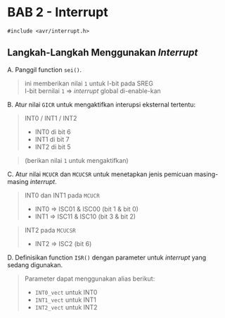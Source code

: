 # BAB 2 - Interrupt

`#include <avr/interrupt.h>`

## Langkah-Langkah Menggunakan *Interrupt*

A. Panggil function `sei()`. 
> ini memberikan nilai `1` untuk I-bit pada SREG
<br>I-bit bernilai `1` => *interrupt* global di-enable-kan

B. Atur nilai `GICR` untuk mengaktifkan interupsi eksternal tertentu:
> INT0 / INT1 / INT2
> * INT0 di bit 6
> * INT1 di bit 7
> * INT2 di bit 5

> (berikan nilai `1` untuk mengaktifkan)

C. Atur nilai `MCUCR` dan `MCUCSR` untuk menetapkan jenis pemicuan masing-masing *interrupt*.
> INT0 dan INT1 pada `MCUCR`
> * INT0 => ISC01 & ISC00 (bit 1 & bit 0)
> * INT1 => ISC11 & ISC10 (bit 3 & bit 2)

> INT2 pada `MCUCSR`
> * INT2 => ISC2 (bit 6)

D. Definisikan function `ISR()` dengan parameter untuk *interrupt* yang sedang digunakan.
> Parameter dapat menggunakan alias berikut:
> * `INT0_vect` untuk INT0
> * `INT1_vect` untuk INT1
> * `INT2_vect` untuk INT2
